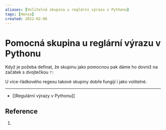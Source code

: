 ```yaml
---
aliases: [Volitelná skupina u reglární výrazu v Pythonu]
tags: [Honza]
created: 2022-02-06
---
```


# Pomocná skupina u reglární výrazu v Pythonu
Když je požeba definat, že skupinu jako pomocnou pak dáme ho dovniž na začátek s dvojtečkou `?:`
 
U více-řádkového regexu takové skupiny dobře fungijí i jako volitelné. 

---
- [[Regulární výrazy v Pythonu]]

## Reference
1. 